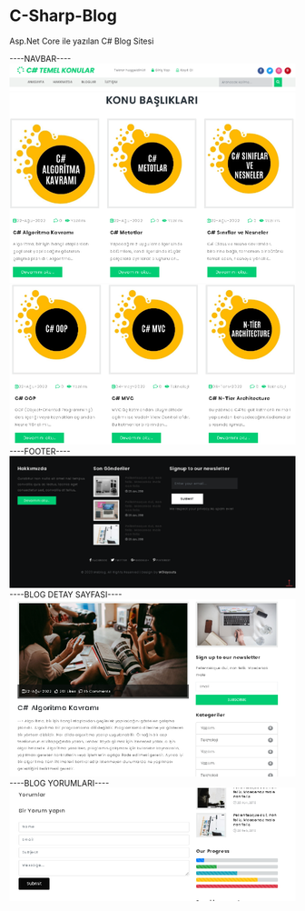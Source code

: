 # C-Sharp-Blog
Asp.Net Core ile yazılan C# Blog Sitesi


----NAVBAR----
![navbar](https://github.com/nurcanaksu/C-Sharp-Blog/blob/main/navbar.PNG)
![iki](https://github.com/nurcanaksu/C-Sharp-Blog/blob/main/iki.PNG)
![uc](https://github.com/nurcanaksu/C-Sharp-Blog/blob/main/uc.PNG)
----FOOTER----
![footer](https://github.com/nurcanaksu/C-Sharp-Blog/blob/main/footer.PNG)
----BLOG DETAY SAYFASI----
![detaysayfasi](https://github.com/nurcanaksu/C-Sharp-Blog/blob/main/detaysayfasi.PNG)
----BLOG YORUMLARI----
![yorum](https://github.com/nurcanaksu/C-Sharp-Blog/blob/main/yorumdetaylar.PNG)


